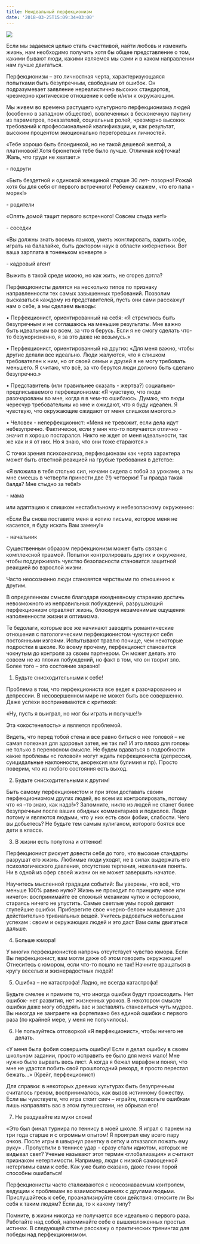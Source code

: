 ```yaml
---
title: Неидеальный перфекционизм
date: '2018-03-25T15:09:34+03:00'
---
```

![](/images/uploads/desktop-background-3061483_1920.jpg)

Если мы задаемся целью стать счастливой, найти любовь и изменить жизнь, нам необходимо получить хотя бы общее представление о том, какими бывают люди, какими являемся мы сами и в каком направлении нам лучше двигаться.

Перфекционизм – это личностная черта, характеризующаяся попытками быть безупречным, свободным от ошибок. Он подразумевает заявление нереалистично высоких стандартов, чрезмерно критическое отношение к себе и/или к окружающим.

Мы живем во времена растущего культурного перфекционизма людей (особенно в западном обществе), вовлеченных в бесконечную паутину из параметров, показателей, социальных ролей, чрезмерно высоких требований к профессиональной квалификации, и, как результат, высоким процентом эмоционально перегоревших личностей. 

«Тебе хорошо быть блондинкой, но не такой дешевой желтой, а платиновой! Хотя брюнеткой тебе было лучше. Отличная кофточка! Жаль, что груди не хватает.»

\- подруги 

«Быть бездетной и одинокой женщиной старше 30 лет- позорно! Рожай хотя бы для себя от первого встречного! Ребенку скажем, что его папа - моряк!»

\- родители

«Опять домой тащит первого встречного! Совсем стыда нет!»

\- соседки

«Вы должны знать восемь языков, уметь жонглировать, варить кофе, играть на балалайке, быть доктором наук в области кибернетики. Вот ваша зарплата в тоненьком конверте.»

\- кадровый агент

Выжить в такой среде можно, но как жить, не сгорев дотла?

Перфекционисты делятся на несколько типов по признаку направленности тех самых завышенных требований. Позволим высказаться каждому из представителей, пусть они сами расскажут нам о себе, а мы сделаем выводы: 



•	Перфекционист, ориентированный на себя: «Я стремлюсь быть безупречным и не соглашаюсь на меньшие результаты. Мне важно быть идеальным во всем, за что я берусь. Если я не смогу сделать что-то безукоризненно, я за это даже не возьмусь.»



•	Перфекционист, ориентированный на других: «Для меня важно, чтобы другие делали все идеально. Люди жалуются, что я слишком требователен к ним, но от своей семьи и друзей я не могу требовать меньшего. Я считаю, что всё, за что берутся люди должно быть сделано безупречно.»



•	Представитель (или правильнее сказать -  жертва?) социально-предписываемого перфекционизма: «Я чувствую, что люди разочарованы во мне, когда я в чем-то ошибаюсь. Думаю, что люди чересчур требовательны ко мне и ожидают, что я буду идеален. Я чувствую, что окружающие ожидают от меня слишком многого.»



•	Человек - неперфекционист: «Меня не тревожит, если дела идут небезупречно. Фактически, если у мня что-то получается отлично - значит я хорошо постарался. Никто не ждет от меня идеальности, так же как и я от них. Но я знаю, что они тоже стараются.» 



С точки зрения психоанализа, перфекционазм как черта характера может быть ответной реакцией на грубые требования в детстве:

«Я вложила в тебя столько сил, ночами сидела с тобой за уроками, а ты мне смеешь в четверти принести две (!!) четверки! Ты правда такая балда? Мне стыдно за тебя!» 

\- мама 

или адаптацию к слишком нестабильному и небезопасному окружению:

«Если Вы снова поставите меня в копию письма, которое меня не касается, я буду искать Вам замену!»

\- начальник 

Существенным образом перфекционизм может быть связан с комплексной травмой. Попытки контролировать других и окружение, чтобы поддерживать чувство безопасности становится защитной реакцией во взрослой жизни. 

Часто неосознанно люди становятся черствыми по отношению к другим.  

В определенном смысле благодаря ежедневному старанию достичь невозможного из неправильных побуждений, разрушающий перфекционизм отравляет жизнь, блокируя незаменимые ощущения наполненности жизни и оптимизма.

Те бедолаги, которые все же начинают заводить романтические отношения с патологическим перфекционистом чувствуют себя постоянными изгоями. Испытывают травлю почище, чем некоторые подростки в школе. Ко всему прочему, перфекционст становится чокнутым до контроля за своим партнером. Он может делать это совсем не из плохих побуждений, но факт в том, что он творит зло. Более того – это состояние заразно!


1)	Будьте снисходительными к себе!

Проблема в том, что перфекциониста все ведет к разочарованию и депрессии. В несовершенном мире не может быть все совершенно. Даже успехи воспринимаются с критикой:

 «Ну, пусть я выиграл, но мог бы играть и получше!!»

Эта «окостенелость» и является проблемой. 

Видеть, что перед тобой стена и все равно биться о нее головой – не самая полезная для здоровья затея, не так ли? И это плохо для головы не только в переносном смысле. Не будем вдаваться в подробности какие проблемы «с головой» могут ждать перфекциониста (депрессия, суицидальные наклонности, анорексия или булимия и пр). Просто поверим, что из любого состояния есть выход. 

2)	Будьте снисходительными к другим!

Быть самому перфекционистом и при этом доставать своим перфекционизмом других людей, во всем их контролировать, потому что «я –то знаю, как надо!»? Запомните, никто из людей не станет более безупречным после ваших обидных комментариев и подколов. Люди потому и являются людьми, что у них есть свои фобии, слабости. Чего вы добьетесь? Не будьте тем самым хулиганом, которого боятся все дети в классе. 

3)	В жизни есть полутона и оттенки!

Перфекционист рискует довести себя до того, что высокие стандарты разрушат его жизнь. Любимые люди уходят, не в силах выдержать его психологического давления, отсутствие терпения, нежелания понять. Ни в одной из сфер своей жизни он не может завершить начатое.

Научитесь мысленной градации событий: Вы уверены, что всё, что меньше 100% равно нулю? Жизнь не проходит по принципу «все или ничего»: воспринимайте ее сложный механизм чутко и осторожно, стараясь ничего не упустить. Самые светлые умы порой делают глупейшие ошибки. Приберегите свое «черно-белое» мышление для действительно тривиальных вещей. Учитесь радоваться небольшим успехам : своим и окружающих людей и это даст Вам силы двигаться дальше.

4)	Больше юмора!

У многих перфекционистов напрочь отсутствует чувство юмора. Если Вы перфекционист, вам могли даже об этом говорить окружающие! Отнеситесь с юмором, если что-то пошло не так! Начните вращаться в кругу веселых и жизнерадостных людей!

5)	Ошибка – не катастрофа! Ладно, не всегда катастрофа!

Будьте смелее и примите то, что иногда ошибки будут происходить. Нет ошибок- нет развития, нет жизненных уроков. В некотором смысле ошибки даже могу ободрять вас и заставлять становиться чуть мудрее. Вы никогда не заиграете на фортепиано без единой ошибки с первого раза (по крайней мере, у меня не получилось). 

6)	Не пользуйтесь отговоркой «Я перфекционист», чтобы ничего не делать.

«У меня была фобия совершить ошибку! Если я делал ошибку в своем школьном задании, просто исправить ее было для меня мало! Мне нужно было вырвать весь лист.  А когда я бежал марафон и понял, что мне не удастся побить свой прошлогодний рекорд, я просто перестал бежать...» (Крейг, перфекционист)

Для справки: в некоторых древних культурах быть безупречным считалось грехом, воспринималось, как вызов истинному божеству. Если вы чувствуете, что игра стоит свеч – играйте, позвольте ошибкам лишь направлять вас в этом путешествии, не обрывая его! 

7)	Не раздувайте из мухи слона!

«Это был финал турнира по теннису в моей школе. Я играл с парнем на три года старше и с огромным опытом! Я проиграл ему всего пару очков. После игры я швырнул ракетку в сетку и отказался пожать ему руку» 
. Пропустили в теннисе удар - сразу стали идиотом, которых не видывал свет?
 Ученые называют этот термин «глобализация» и считают признаком нетерпимости. Например, люди с низкой самооценкой нетерпимы сами к себе. 
 Как уже было сказано, даже гении порой способны ошибаться!

Перфекционисты часто сталкиваются с неосознаваемым контролем, ведущим к проблемам во взаимоотношениях с другими людьми. Прислушайтесь к себе, проанализируйте свои действия: относите ли Вы себя к таким людям? Если да, то к какому типу? 

Помните, в жизни никогда не получается все идеально с первого раза. Работайте над собой, напоминайте себе о вышеизложенных простых истинах. В следующей статье расскажу о практических тренингах для победы над перфекционизмом.
